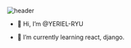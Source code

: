 ![header](https://capsule-render.vercel.app/api?type=waving&color=0:006888,100:089E99&text=YERIEL%20RYU&fontColor=ffffff&height=163&animation=twinkling&fontAlign=82&fontAlignY=35&fontSize=45)
- 👋 Hi, I’m @YERIEL-RYU

- 🌱 I’m currently learning react, django.


<!---
YERIEL-RYU/YERIEL-RYU is a ✨ special ✨ repository because its `README.md` (this file) appears on your GitHub profile.
You can click the Preview link to take a look at your changes.
--->
